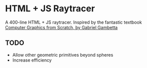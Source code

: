 # HTML + JS Raytracer

A 400-line HTML + JS raytracer. Inspired by the fantastic textbook [Computer Graphics from Scratch, by Gabriel Gambetta](https://www.amazon.com/Computer-Graphics-Scratch-Gabriel-Gambetta/dp/1718500769)

## TODO

* Allow other geometric primitives beyond spheres
* Increase efficiency
